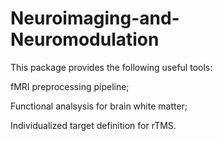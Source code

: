 # Neuroimaging-and-Neuromodulation

This package provides the following useful tools:

fMRI preprocessing pipeline;

Functional analsysis for brain white matter;

Individualized target definition for rTMS.
